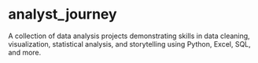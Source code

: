 # analyst_journey
A collection of data analysis projects demonstrating skills in data cleaning, visualization, statistical analysis, and storytelling using Python, Excel, SQL, and more.
